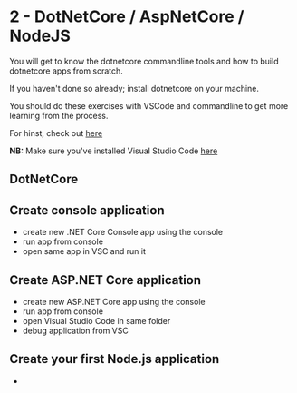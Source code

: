 # 2 - DotNetCore / AspNetCore / NodeJS

You will get to know the dotnetcore commandline tools and how to build dotnetcore apps from scratch. 

If you haven't done so already; install dotnetcore on your machine.

You should do these exercises with VSCode and commandline to get more learning from the process. 

For hinst, check out <a href="https://code.visualstudio.com/docs/runtimes/dotnet">here</a>

**NB:** Make sure you've installed Visual Studio Code <a href="https://code.visualstudio.com/">here</a>


## DotNetCore

## Create console application
- create new .NET Core Console app using the console
- run app from console
- open same app in VSC and run it

## Create ASP.NET Core application
- create new ASP.NET Core app using the console
- run app from console
- open Visual Studio Code in same folder
- debug application from VSC

## Create your first Node.js application
- 
